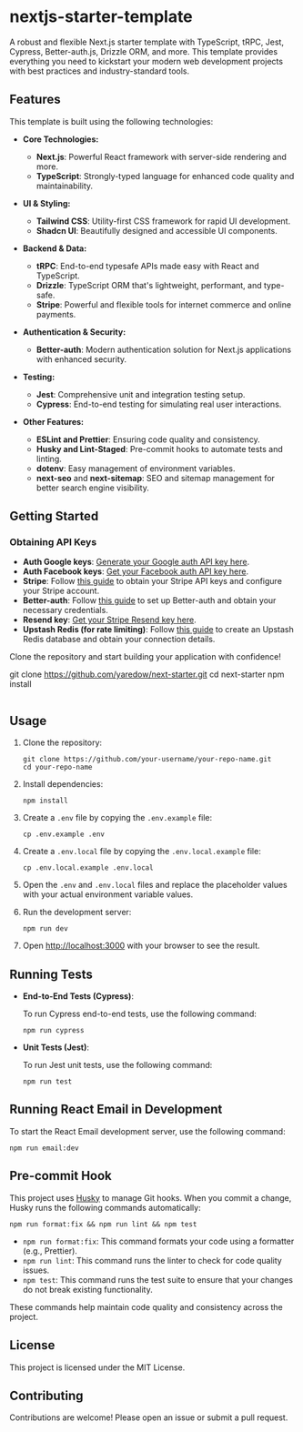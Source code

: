 # nextjs-starter-template

A robust and flexible Next.js starter template with TypeScript, tRPC, Jest, Cypress, Better-auth.js, Drizzle ORM, and more. This template provides everything you need to kickstart your modern web development projects with best practices and industry-standard tools.

## Features

This template is built using the following technologies:

- **Core Technologies:**

  - **Next.js**: Powerful React framework with server-side rendering and more.
  - **TypeScript**: Strongly-typed language for enhanced code quality and maintainability.

- **UI & Styling:**

  - **Tailwind CSS**: Utility-first CSS framework for rapid UI development.
  - **Shadcn UI**: Beautifully designed and accessible UI components.

- **Backend & Data:**

  - **tRPC**: End-to-end typesafe APIs made easy with React and TypeScript.
  - **Drizzle**: TypeScript ORM that's lightweight, performant, and type-safe.
  - **Stripe**: Powerful and flexible tools for internet commerce and online payments.

- **Authentication & Security:**

  - **Better-auth**: Modern authentication solution for Next.js applications with enhanced security.

- **Testing:**

  - **Jest**: Comprehensive unit and integration testing setup.
  - **Cypress**: End-to-end testing for simulating real user interactions.

- **Other Features:**
  - **ESLint and Prettier**: Ensuring code quality and consistency.
  - **Husky and Lint-Staged**: Pre-commit hooks to automate tests and linting.
  - **dotenv**: Easy management of environment variables.
  - **next-seo** and **next-sitemap**: SEO and sitemap management for better search engine visibility.

## Getting Started

### Obtaining API Keys

- **Auth Google keys**: [Generate your Google auth API key here](console.cloud.google.com).
- **Auth Facebook keys**: [Get your Facebook auth API key here](developers.facebook.com).
- **Stripe**: Follow [this guide](https://stripe.com/docs/keys) to obtain your Stripe API keys and configure your Stripe account.
- **Better-auth**: Follow [this guide](https://better-auth.com/docs/get-started) to set up Better-auth and obtain your necessary credentials.
- **Resend key**: [Get your Stripe Resend key here](resend.com).
- **Upstash Redis (for rate limiting)**: Follow [this guide](https://upstash.com/docs/getting-started) to create an Upstash Redis database and obtain your connection details.

Clone the repository and start building your application with confidence!

git clone https://github.com/yaredow/next-starter.git
cd next-starter
npm install

```

```

## Usage

1. Clone the repository:

   ```
   git clone https://github.com/your-username/your-repo-name.git
   cd your-repo-name
   ```

2. Install dependencies:

   ```
   npm install
   ```

3. Create a `.env` file by copying the `.env.example` file:

   ```
   cp .env.example .env
   ```

4. Create a `.env.local` file by copying the `.env.local.example` file:

   ```
   cp .env.local.example .env.local
   ```

5. Open the `.env` and `.env.local` files and replace the placeholder values with your actual environment variable values.

6. Run the development server:

   ```
   npm run dev
   ```

7. Open [http://localhost:3000](http://localhost:3000) with your browser to see the result.

## Running Tests

- **End-to-End Tests (Cypress)**:

  To run Cypress end-to-end tests, use the following command:

  ```
  npm run cypress
  ```

- **Unit Tests (Jest)**:

  To run Jest unit tests, use the following command:

  ```
  npm run test
  ```

## Running React Email in Development

To start the React Email development server, use the following command:

```
npm run email:dev
```

## Pre-commit Hook

This project uses [Husky](https://github.com/typicode/husky) to manage Git hooks. When you commit a change, Husky runs the following commands automatically:

```
npm run format:fix && npm run lint && npm test
```

- `npm run format:fix`: This command formats your code using a formatter (e.g., Prettier).
- `npm run lint`: This command runs the linter to check for code quality issues.
- `npm test`: This command runs the test suite to ensure that your changes do not break existing functionality.

These commands help maintain code quality and consistency across the project.

## License

This project is licensed under the MIT License.

## Contributing

Contributions are welcome! Please open an issue or submit a pull request.

```

```
